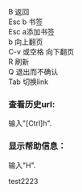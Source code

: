 B 返回  
Esc b 书签  
Esc a添加书签  
b 向上翻页  
C-v 或空格 向下翻页  
R 刷新  
Q 退出而不确认  
Tab 切换link

### 查看历史url: 
输入"[Ctrl]h". 

### 显示帮助信息： 
输入"H".

test2223